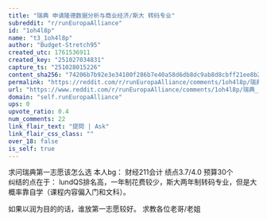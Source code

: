 ```yaml
---
title: "瑞典 申请隆德数据分析与商业经济/斯大 转码专业"
subreddit: "r/runEuropaAlliance"
id: "1oh4l8p"
name: "t3_1oh4l8p"
author: "Budget-Stretch95"
created_utc: 1761536911
created_key: "251027034831"
capture_ts: "251028015226"
content_sha256: "74206b7b92e3e34100f286b7e40a58d6db8dc9ab8d8cbff21ee8b21a85e866c8"
permalink: "https://reddit.com/r/runEuropaAlliance/comments/1oh4l8p/瑞典_申请隆德数据分析与商业经济斯大_转码专业/"
url: "https://www.reddit.com/r/runEuropaAlliance/comments/1oh4l8p/瑞典_申请隆德数据分析与商业经济斯大_转码专业/"
domain: "self.runEuropaAlliance"
ups: 0
upvote_ratio: 0.4
num_comments: 22
link_flair_text: "提問 | Ask"
link_flair_css_class: ""
over_18: false
is_self: true
---
```


求问瑞典第一志愿该怎么选 本人bg： 财经211会计 绩点3.7/4.0 预算30个  
纠结的点在于：
lundQS排名高，一年制花费较少，斯大两年制转码专业，但是大概率靠自学（课程内容偏入门和文科）。

如果以润为目的的话，谁放第一志愿较好。 求教各位老哥/老姐
